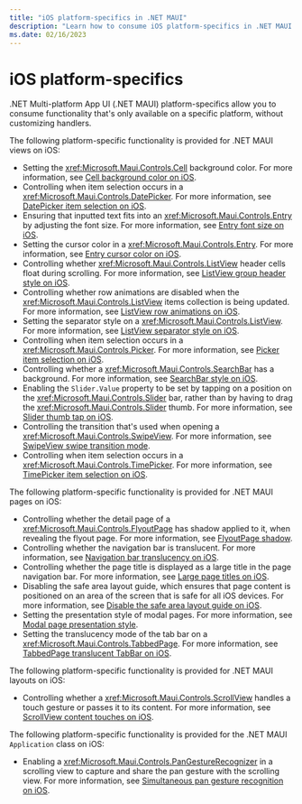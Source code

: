 ```yaml
---
title: "iOS platform-specifics in .NET MAUI"
description: "Learn how to consume iOS platform-specifics in .NET MAUI apps."
ms.date: 02/16/2023
---
```


# iOS platform-specifics

.NET Multi-platform App UI (.NET MAUI) platform-specifics allow you to consume functionality that's only available on a specific platform, without customizing handlers.

The following platform-specific functionality is provided for .NET MAUI views on iOS:

- Setting the <xref:Microsoft.Maui.Controls.Cell> background color. For more information, see [Cell background color on iOS](cell-background-color.md).
- Controlling when item selection occurs in a <xref:Microsoft.Maui.Controls.DatePicker>. For more information, see [DatePicker item selection on iOS](datepicker-selection.md).
- Ensuring that inputted text fits into an <xref:Microsoft.Maui.Controls.Entry> by adjusting the font size. For more information, see [Entry font size on iOS](entry-font-size.md).
- Setting the cursor color in a <xref:Microsoft.Maui.Controls.Entry>. For more information, see [Entry cursor color on iOS](entry-cursor-color.md).
- Controlling whether <xref:Microsoft.Maui.Controls.ListView> header cells float during scrolling. For more information, see [ListView group header style on iOS](listview-group-header-style.md).
- Controlling whether row animations are disabled when the <xref:Microsoft.Maui.Controls.ListView> items collection is being updated. For more information, see [ListView row animations on iOS](listview-row-animations.md).
- Setting the separator style on a <xref:Microsoft.Maui.Controls.ListView>. For more information, see [ListView separator style on iOS](listview-separator-style.md).
- Controlling when item selection occurs in a <xref:Microsoft.Maui.Controls.Picker>. For more information, see [Picker item selection on iOS](picker-selection.md).
- Controlling whether a <xref:Microsoft.Maui.Controls.SearchBar> has a background. For more information, see [SearchBar style on iOS](searchbar-style.md).
- Enabling the `Slider.Value` property to be set by tapping on a position on the <xref:Microsoft.Maui.Controls.Slider> bar, rather than by having to drag the <xref:Microsoft.Maui.Controls.Slider> thumb. For more information, see [Slider thumb tap on iOS](slider-thumb.md).
- Controlling the transition that's used when opening a <xref:Microsoft.Maui.Controls.SwipeView>. For more information, see [SwipeView swipe transition mode](swipeview-swipetransitionmode.md).
- Controlling when item selection occurs in a <xref:Microsoft.Maui.Controls.TimePicker>. For more information, see [TimePicker item selection on iOS](timepicker-selection.md).

The following platform-specific functionality is provided for .NET MAUI pages on iOS:

- Controlling whether the detail page of a <xref:Microsoft.Maui.Controls.FlyoutPage> has shadow applied to it, when revealing the flyout page. For more information, see [FlyoutPage shadow](flyoutpage-shadow.md).
- Controlling whether the navigation bar is translucent. For more information, see [Navigation bar translucency on iOS](navigation-bar-translucent.md).
- Controlling whether the page title is displayed as a large title in the page navigation bar. For more information, see [Large page titles on iOS](page-large-title.md).
- Disabling the safe area layout guide, which ensures that page content is positioned on an area of the screen that is safe for all iOS devices. For more information, see [Disable the safe area layout guide on iOS](page-safe-area-layout.md).
- Setting the presentation style of modal pages. For more information, see [Modal page presentation style](page-presentation-style.md).
- Setting the translucency mode of the tab bar on a <xref:Microsoft.Maui.Controls.TabbedPage>. For more information, see [TabbedPage translucent TabBar on iOS](tabbedpage-translucent-tabbar.md).

The following platform-specific functionality is provided for .NET MAUI layouts on iOS:

- Controlling whether a <xref:Microsoft.Maui.Controls.ScrollView> handles a touch gesture or passes it to its content. For more information, see [ScrollView content touches on iOS](scrollview-content-touches.md).

The following platform-specific functionality is provided for the .NET MAUI `Application` class on iOS:

- Enabling a <xref:Microsoft.Maui.Controls.PanGestureRecognizer> in a scrolling view to capture and share the pan gesture with the scrolling view. For more information, see [Simultaneous pan gesture recognition on iOS](application-pan-gesture.md).
